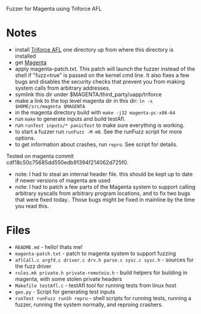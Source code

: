 Fuzzer for Magenta using Triforce AFL

# Notes

- install [Triforce AFL](https://github.com/nccgroup/TriforceAFL) one
  directory up from where this directory is installed
- get [Magenta](https://github.com/fuchsia-mirror/magenta)
- apply magenta-patch.txt.  This patch will launch the fuzzer instead
  of the shell if "fuzz=true" is passed on the kernel cmd line.
  It also fixes a few bugs and disables the security checks
  that prevent you from making system calls from arbitrary addresses.
- symlink this dir under $MAGENTA/third_party/uapp/triforce
- make a link to the top level magenta dir in this dir: `ln -s $HOME/src/magenta $MAGENTA`
- in the magenta directory build with `make -j32 magenta-pc-x86-64`
- run `make` to generate inputs and build testAfl.
- run `runTest inputs/* panicTest` to make sure everything is working.
- to start a fuzzer run `runFuzz -M m0`.  See the runFuzz script for
  more options.
- to get information about crashes, run `repro`.  See script for details.

Tested on magenta commit cdf18c50c75685dd550edb91394f214062d725f0.
- note: I had to steal an internal header file.  this should be
  kept up to date if newer versions of magenta are used
- note: I had to patch a few parts of the Magenta system to support
  calling arbitrary syscalls from arbitrary program locations, and to
  fix two bugs that were fixed today..  Those bugs might be fixed
  in mainline by the time you read this.

# Files
- `README.md` - hello! thats me!
- `magenta-patch.txt` - patch to magenta system to support fuzzing
- `aflCall.c argfd.c driver.c drv.h parse.c sysc.c sysc.h` - sources for the fuzz driver
- `rules.mk private.h private-remoteio.h` - build helpers for building in magenta, with some stolen private headers
- `Makefile testAfl.c` - testAfl tool for running tests from linux host
- `gen.py` - Script for generating test inputs
- `runTest runFuzz runSh repro` - shell scripts for running tests, running a fuzzer, running the system normally, and reproing crashers.

